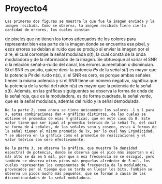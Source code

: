 # Proyecto4
    Las primeras dos figuras se muestra la que fue la imagen enviada y la imagen recibida. Como se observa, la imagen recibida tiene cierta cantidad de errores, los cuales constan
de pixeles que no tienen los tonos adecuados de los colores para representar bien esa parte de la imagen donde se encuentra ese pixel, y esos errores se debían al ruido que se produjo al enviar la imagen por el aire, el cual corrompe la señal modulada s(t), la cual consta de la onda moduladora y de la información de la imagen. Se obtuvoque al variar
el SNR o la relación señal-a-ruido del canal, los errores aumentaban o disminuian. Si el SNR es posito, quiere decir la potencia 𝑃𝑠 de la señal 𝑠(𝑡) es mayor que la potencia 𝑃𝑛 del ruido n(s), si el SNR es cero, es porque ambas señales tienen la misma potencia y si el SNR tiene un número negativo, significa que la potencia de la señal del ruido n(s) es 
mayor que la potencia de la señal s(t). Además, en las gráficas siguiguentes se observa la forma de onda de la señal roja, que es la moduladora, es de forma cuadrada, la señal verde, que es la señal modulada, además del ruido y la señal demodulada.

    De la parte 2, como ahora se tiene únicamente los valores -1 y 1 para X, estas combinaciones dan 4 gráficas distintas, de las cueles se obtiene el promedio de esas 4 gráficas, que en este caso da 0. Este valor tiene que ser igual al promedio teórico de la señal Tx, del cual se forma de 4 señales, de las señales seno y coseno, estas 4 formas de la señal tienen el mismo promedio de Tx, por lo cual hay Ergodicidad. Y se observa en la gráfica como el promedio de realizaciones y el valor teórico son cero efectivamente.
    
    De la parte 3, se observa la gráfica, que muestra la densidad espectral de potencia, donde se observa que el pico más importan o el más alto se da en 5 mil, por que a esa frecuencia se se escogió, pero también se observa otros picos más pequeñas alrededor de 5 mil, los cueles representan los componentes de frecuencia de la moduladora, provocados por el tiempo que se tarda en llegar los bits. También se observa un picos mucho más pequeños, que se forman a causa de las discontinuidades de la señal moduladora.  
